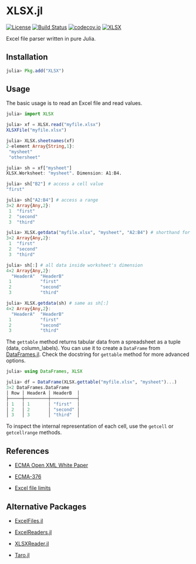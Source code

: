 
# XLSX.jl

[![License](http://img.shields.io/badge/license-MIT-brightgreen.svg?style=flat)](LICENSE)
[![Build Status](https://travis-ci.org/felipenoris/XLSX.jl.svg?branch=master)](https://travis-ci.org/felipenoris/XLSX.jl)
[![codecov.io](http://codecov.io/github/felipenoris/XLSX.jl/coverage.svg?branch=master)](http://codecov.io/github/felipenoris/XLSX.jl?branch=master)
[![XLSX](http://pkg.julialang.org/badges/XLSX_0.6.svg)](http://pkg.julialang.org/?pkg=XLSX&ver=0.6)

Excel file parser written in pure Julia.

## Installation

```julia
julia> Pkg.add("XLSX")
```

## Usage

The basic usage is to read an Excel file and read values.

```julia
julia> import XLSX

julia> xf = XLSX.read("myfile.xlsx")
XLSXFile("myfile.xlsx")

julia> XLSX.sheetnames(xf)
2-element Array{String,1}:
 "mysheet"   
 "othersheet"

julia> sh = xf["mysheet"]
XLSX.Worksheet: "mysheet". Dimension: A1:B4.

julia> sh["B2"] # access a cell value
"first"

julia> sh["A2:B4"] # access a range
3×2 Array{Any,2}:
 1  "first" 
 2  "second"
 3  "third"

julia> XLSX.getdata("myfile.xlsx", "mysheet", "A2:B4") # shorthand for all above
3×2 Array{Any,2}:
 1  "first" 
 2  "second"
 3  "third"

julia> sh[:] # all data inside worksheet's dimension
4×2 Array{Any,2}:
  "HeaderA"  "HeaderB"
 1           "first"  
 2           "second" 
 3           "third"

julia> XLSX.getdata(sh) # same as sh[:]
4×2 Array{Any,2}:
  "HeaderA"  "HeaderB"
 1           "first"  
 2           "second" 
 3           "third"
```

The `gettable` method returns tabular data from a spreadsheet as a tuple (data, column_labels).
You can use it to create a `DataFrame` from [DataFrames.jl](https://github.com/JuliaData/DataFrames.jl).
Check the docstring for `gettable` method for more advanced options.

```julia
julia> using DataFrames, XLSX

julia> df = DataFrame(XLSX.gettable("myfile.xlsx", "mysheet")...)
3×2 DataFrames.DataFrame
│ Row │ HeaderA │ HeaderB  │
├─────┼─────────┼──────────┤
│ 1   │ 1       │ "first"  │
│ 2   │ 2       │ "second" │
│ 3   │ 3       │ "third"  │
```

To inspect the internal representation of each cell, use the `getcell` or `getcellrange` methods.

## References

* [ECMA Open XML White Paper](https://www.ecma-international.org/news/TC45_current_work/OpenXML%20White%20Paper.pdf)

* [ECMA-376](https://www.ecma-international.org/publications/standards/Ecma-376.htm)

* [Excel file limits](https://support.office.com/en-gb/article/excel-specifications-and-limits-1672b34d-7043-467e-8e27-269d656771c3)

## Alternative Packages

* [ExcelFiles.jl](https://github.com/davidanthoff/ExcelFiles.jl)

* [ExcelReaders.jl](https://github.com/davidanthoff/ExcelReaders.jl)

* [XLSXReader.jl](https://github.com/mpastell/XLSXReader.jl)

* [Taro.jl](https://github.com/aviks/Taro.jl)
